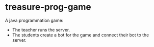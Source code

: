# treasure-prog-game
A java programmation game:

- The teacher runs the server.
- The students create a bot for the game and connect their bot to the server.
